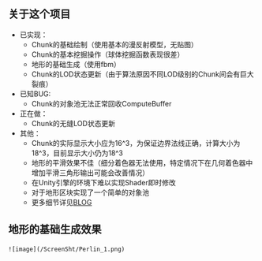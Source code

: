 ## 关于这个项目
* 已实现：
    * Chunk的基础绘制（使用基本的漫反射模型，无贴图）
    * Chunk的基本挖掘操作（球体挖掘函数表现很差）
    * 地形的基础生成（使用fbm）
    * Chunk的LOD状态更新（由于算法原因不同LOD级别的Chunk间会有巨大裂痕）
* 已知BUG:
    * Chunk的对象池无法正常回收ComputeBuffer
* 正在做：
    * Chunk的无缝LOD状态更新
* 其他：
    * Chunk的实际显示大小应为16^3，为保证边界法线正确，计算大小为18^3，目前显示大小仍为18^3
    * 地形的平滑效果不佳（细分着色器无法使用，特定情况下在几何着色器中增加平滑三角形输出可能会改善情况）
    * 在Unity引擎的环境下难以实现Shader即时修改
    * 对于地形区块实现了一个简单的对象池
    * 更多细节详见[BLOG](https://al0ha0e.github.io/)

## 地形的基础生成效果
    ![image](/ScreenSht/Perlin_1.png)

